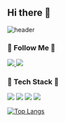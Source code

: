 ## Hi there 👋
![header](https://capsule-render.vercel.app/api?type=waving&color=0:F6D8CE,100:E2A9F3&height=200&section=footer&text=gany_github!%20🐤🐣🐥🍀&fontSize=60&fontAlignY=50&textBg=false&fontColor=FBEFEF&animation=scaleIn)


### 🚀 Follow Me 🚀
<a href="https://www.instagram.com/gaxnni?igsh=MWtiaDE3NDNkZno4eQ%3D%3D&utm_source=qr">
  <img src="https://img.shields.io/badge/instagram-E4405F?style=flat-square&logo=Java&logoColor=white"&link=[https://yeonyeon.tistory.com](https://www.instagram.com/gaxnni?igsh=MWtiaDE3NDNkZno4eQ%3D%3D&utm_source=qr)"/>
</a>   <a href="https://blog.naver.com/gaeun2615">
  <img src="https://img.shields.io/badge/velog-20C997?style=flat-square&logo=Java&logoColor=white"&link=https://blog.naver.com/gaeun2615"/>
</a>


  
### 📘 Tech Stack 📙
<img src="https://img.shields.io/badge/javascript-F7DF1E?style=flat-square&logo=Java&logoColor=white"/>   <img src="https://img.shields.io/badge/python-3776AB?style=flat-square&logo=Java&logoColor=white"/>   <img src="https://img.shields.io/badge/dart-0175C2?style=flat-square&logo=Java&logoColor=white"/>   <img src="https://img.shields.io/badge/pcplusplus-00599C?style=flat-square&logo=Java&logoColor=white"/>


[![Top Langs](https://github-readme-stats.vercel.app/api/top-langs/?username=ganyaaaaa)](https://github.com/anuraghazra/github-readme-stats)
